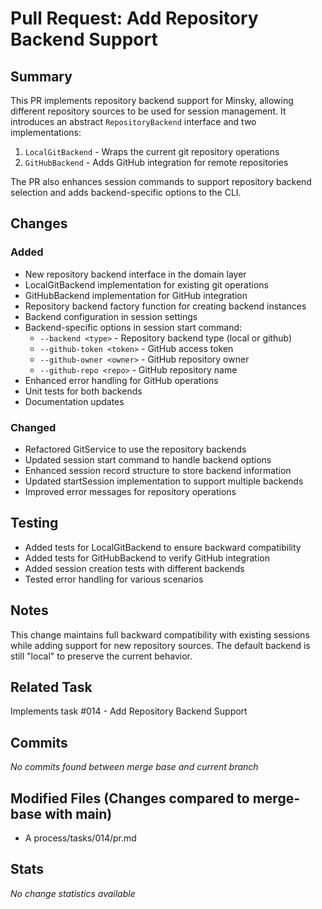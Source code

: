 # Pull Request: Add Repository Backend Support

## Summary

This PR implements repository backend support for Minsky, allowing different repository sources to be used for session management. It introduces an abstract `RepositoryBackend` interface and two implementations:

1. `LocalGitBackend` - Wraps the current git repository operations
2. `GitHubBackend` - Adds GitHub integration for remote repositories

The PR also enhances session commands to support repository backend selection and adds backend-specific options to the CLI.

## Changes

### Added

- New repository backend interface in the domain layer
- LocalGitBackend implementation for existing git operations
- GitHubBackend implementation for GitHub integration
- Repository backend factory function for creating backend instances
- Backend configuration in session settings
- Backend-specific options in session start command:
  - `--backend <type>` - Repository backend type (local or github)
  - `--github-token <token>` - GitHub access token
  - `--github-owner <owner>` - GitHub repository owner
  - `--github-repo <repo>` - GitHub repository name
- Enhanced error handling for GitHub operations
- Unit tests for both backends
- Documentation updates

### Changed

- Refactored GitService to use the repository backends
- Updated session start command to handle backend options
- Enhanced session record structure to store backend information
- Updated startSession implementation to support multiple backends
- Improved error messages for repository operations

## Testing

- Added tests for LocalGitBackend to ensure backward compatibility
- Added tests for GitHubBackend to verify GitHub integration
- Added session creation tests with different backends
- Tested error handling for various scenarios

## Notes

This change maintains full backward compatibility with existing sessions while adding support for new repository sources. The default backend is still "local" to preserve the current behavior.

## Related Task

Implements task #014 - Add Repository Backend Support

## Commits
*No commits found between merge base and current branch*

## Modified Files (Changes compared to merge-base with main)
- A	process/tasks/014/pr.md

## Stats
*No change statistics available*
